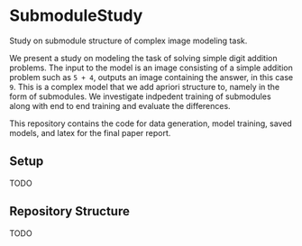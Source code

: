 # SubmoduleStudy
Study on submodule structure of complex image modeling task.

We present a study on modeling the task of solving simple digit addition problems. The input to the model is an image consisting
of a simple addition problem such as `5 + 4`, outputs an image containing the answer, in this case `9`. This is a complex
model that we add apriori structure to, namely in the form of submodules. We investigate indpedent training of submodules
along with end to end training and evaluate the differences. 

This repository contains the code for data generation, model training, saved models, and latex for the final paper report.

## Setup
TODO

## Repository Structure
TODO
